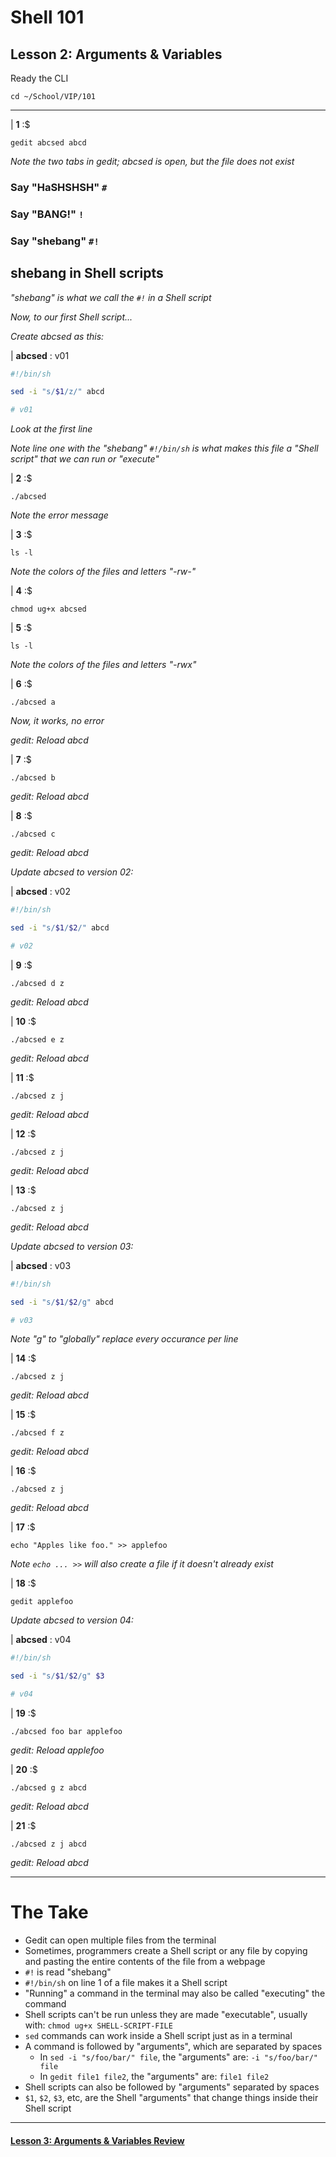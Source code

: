 # Shell 101
## Lesson 2: Arguments & Variables

Ready the CLI

```console
cd ~/School/VIP/101
```

___

| **1** :$

```console
gedit abcsed abcd
```

*Note the two tabs in gedit; abcsed is open, but the file does not exist*

### Say "HaSHSHSH" `#`

### Say "BANG!" `!`

### Say "shebang" `#!`

## shebang in Shell scripts

*"shebang" is what we call the `#!` in a Shell script*

*Now, to our first Shell script...*

*Create abcsed as this:*

| **abcsed** : v01

```sh
#!/bin/sh

sed -i "s/$1/z/" abcd

# v01
```

*Look at the first line*

*Note line one with the "shebang" `#!/bin/sh` is what makes this file a "Shell script" that we can run or "execute"*

| **2** :$

```console
./abcsed
```

*Note the error message*

| **3** :$

```console
ls -l
```

*Note the colors of the files and letters "-rw-"*

| **4** :$

```console
chmod ug+x abcsed
```

| **5** :$

```console
ls -l
```

*Note the colors of the files and letters "-rwx"*

| **6** :$

```console
./abcsed a
```

*Now, it works, no error*

*gedit: Reload abcd*

| **7** :$

```console
./abcsed b
```

*gedit: Reload abcd*

| **8** :$

```console
./abcsed c
```

*gedit: Reload abcd*

*Update abcsed to version 02:*

| **abcsed** : v02

```sh
#!/bin/sh

sed -i "s/$1/$2/" abcd

# v02
```

| **9** :$

```console
./abcsed d z
```

*gedit: Reload abcd*

| **10** :$

```console
./abcsed e z
```

*gedit: Reload abcd*

| **11** :$

```console
./abcsed z j
```

*gedit: Reload abcd*

| **12** :$

```console
./abcsed z j
```

*gedit: Reload abcd*

| **13** :$

```console
./abcsed z j
```

*gedit: Reload abcd*

*Update abcsed to version 03:*

| **abcsed** : v03

```sh
#!/bin/sh

sed -i "s/$1/$2/g" abcd

# v03
```

*Note "g" to "globally" replace every occurance per line*

| **14** :$

```console
./abcsed z j
```

*gedit: Reload abcd*

| **15** :$

```console
./abcsed f z
```

*gedit: Reload abcd*

| **16** :$

```console
./abcsed z j
```

*gedit: Reload abcd*

| **17** :$

```console
echo "Apples like foo." >> applefoo
```

*Note `echo ... >>` will also create a file if it doesn't already exist*

| **18** :$

```console
gedit applefoo
```

*Update abcsed to version 04:*

| **abcsed** : v04

```sh
#!/bin/sh

sed -i "s/$1/$2/g" $3

# v04
```

| **19** :$

```console
./abcsed foo bar applefoo
```

*gedit: Reload applefoo*

| **20** :$

```console
./abcsed g z abcd
```

*gedit: Reload abcd*

| **21** :$

```console
./abcsed z j abcd
```

*gedit: Reload abcd*

___

# The Take

- Gedit can open multiple files from the terminal
- Sometimes, programmers create a Shell script or any file by copying and pasting the entire contents of the file from a webpage
- `#!` is read "shebang"
- `#!/bin/sh` on line 1 of a file makes it a Shell script
- "Running" a command in the terminal may also be called "executing" the command
- Shell scripts can't be run unless they are made "executable", usually with: `chmod ug+x SHELL-SCRIPT-FILE`
- `sed` commands can work inside a Shell script just as in a terminal
- A command is followed by "arguments", which are separated by spaces
  - In `sed -i "s/foo/bar/" file`, the "arguments" are: `-i "s/foo/bar/" file`
  - In `gedit file1 file2`, the "arguments" are: `file1 file2`
- Shell scripts can also be followed by "arguments" separated by spaces
- `$1`, `$2`, `$3`, etc, are the Shell "arguments" that change things inside their Shell script

___

#### [Lesson 3: Arguments & Variables Review](https://github.com/inkVerb/vip/blob/master/101/Lesson-03.md)
